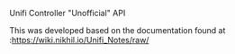Unifi Controller "Unofficial" API

This was developed based on the documentation found at :https://wiki.nikhil.io/Unifi_Notes/raw/

